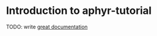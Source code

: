# Introduction to aphyr-tutorial

TODO: write [great documentation](http://jacobian.org/writing/what-to-write/)

